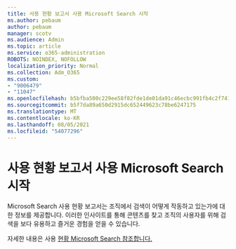 ```yaml
---
title: 사용 현황 보고서 사용 Microsoft Search 시작
ms.author: pebaum
author: pebaum
manager: scotv
ms.audience: Admin
ms.topic: article
ms.service: o365-administration
ROBOTS: NOINDEX, NOFOLLOW
localization_priority: Normal
ms.collection: Adm_O365
ms.custom:
- "9006479"
- "11047"
ms.openlocfilehash: b5bfba500c229ee58f82fde1de01da91c46ecbc991fb4c2f7418b0dc3bf141e5
ms.sourcegitcommit: b5f7da89a650d2915dc652449623c78be6247175
ms.translationtype: MT
ms.contentlocale: ko-KR
ms.lasthandoff: 08/05/2021
ms.locfileid: "54077296"
---
```

# <a name="get-started-with-using-microsoft-search-usage-reports"></a>사용 현황 보고서 사용 Microsoft Search 시작

Microsoft Search 사용 현황 보고서는 조직에서 검색이 어떻게 작동하고 있는가에 대한 정보를 제공합니다. 이러한 인사이트를 통해 콘텐츠를 찾고 조직의 사용자를 위해 검색을 보다 유용하고 즐거운 경험을 얻을 수 있습니다.

자세한 내용은 사용 [현황 Microsoft Search 참조합니다.](https://go.microsoft.com/fwlink/?linkid=2152048)
